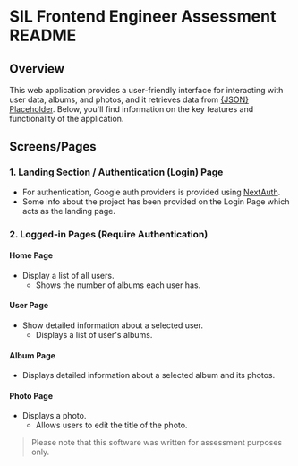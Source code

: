 # SIL Frontend Engineer Assessment README

## Overview

This web application provides a user-friendly interface for interacting with user data, albums, and photos, and it retrieves data from [{JSON} Placeholder](https://jsonplaceholder.typicode.com/). Below, you'll find information on the key features and functionality of the application.

## Screens/Pages

### 1. Landing Section / Authentication (Login) Page

- For authentication, Google auth providers is provided using [NextAuth](https://next-auth.js.org/).
- Some info about the project has been provided on the Login Page which acts as the landing page.

### 2. Logged-in Pages (Require Authentication)

#### Home Page

- Display a list of all users.
    - Shows the number of albums each user has.

#### User Page

- Show detailed information about a selected user.
  - Displays a list of user's albums.

#### Album Page

- Displays detailed information about a selected album and its photos.

#### Photo Page

- Displays a photo.
  - Allows users to edit the title of the photo.

> Please note that this software was written for assessment purposes only.
